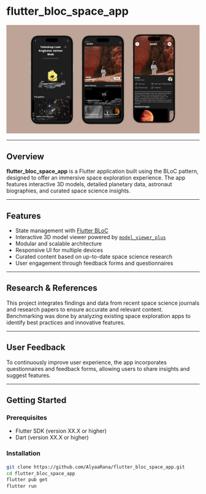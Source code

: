 # flutter_bloc_space_app

![Studio Shodwe](assets/Studio%20Shodwe.png)

---

## Overview

**flutter_bloc_space_app** is a Flutter application built using the BLoC pattern, designed to offer an immersive space exploration experience. The app features interactive 3D models, detailed planetary data, astronaut biographies, and curated space science insights.

---

## Features

- State management with [Flutter BLoC](https://bloclibrary.dev/)  
- Interactive 3D model viewer powered by [`model_viewer_plus`](https://pub.dev/packages/model_viewer_plus)  
- Modular and scalable architecture  
- Responsive UI for multiple devices  
- Curated content based on up-to-date space science research  
- User engagement through feedback forms and questionnaires  

---

## Research & References

This project integrates findings and data from recent space science journals and research papers to ensure accurate and relevant content. Benchmarking was done by analyzing existing space exploration apps to identify best practices and innovative features.

---

## User Feedback

To continuously improve user experience, the app incorporates questionnaires and feedback forms, allowing users to share insights and suggest features.

---

## Getting Started

### Prerequisites

- Flutter SDK (version XX.X or higher)  
- Dart (version XX.X or higher)  

### Installation

```bash
git clone https://github.com/AlyaaRana/flutter_bloc_space_app.git
cd flutter_bloc_space_app
flutter pub get
flutter run
